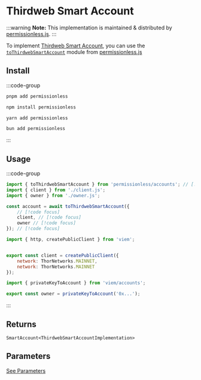 # Thirdweb Smart Account

:::warning
**Note:** This implementation is maintained & distributed by [permissionless.js](https://docs.pimlico.io/permissionless).
:::

To implement [Thirdweb Smart Account](https://portal.thirdweb.com/), you can use the [`toThirdwebSmartAccount`](https://github.com/pimlicolabs/permissionless.js/blob/main/packages/permissionless/accounts/thirdweb/toThirdwebSmartAccount.ts) module from [permissionless.js](https://docs.pimlico.io/permissionless/)

## Install

:::code-group

```bash [pnpm]
pnpm add permissionless
```

```bash [npm]
npm install permissionless
```

```bash [yarn]
yarn add permissionless
```

```bash [bun]
bun add permissionless
```

:::

## Usage

:::code-group

```js twoslash [example.ts]
import { toThirdwebSmartAccount } from 'permissionless/accounts'; // [!code focus]
import { client } from './client.js';
import { owner } from './owner.js';

const account = await toThirdwebSmartAccount({
    // [!code focus]
    client, // [!code focus]
    owner // [!code focus]
}); // [!code focus]
```

```js twoslash [client.ts] filename="config.ts"
import { http, createPublicClient } from 'viem';


export const client = createPublicClient({
    network: ThorNetworks.MAINNET,
    network: ThorNetworks.MAINNET
});
```

```js twoslash [owner.ts (Private Key)] filename="owner.ts"
import { privateKeyToAccount } from 'viem/accounts';

export const owner = privateKeyToAccount('0x...');
```

:::

## Returns

`SmartAccount<ThirdwebSmartAccountImplementation>`

## Parameters

[See Parameters](https://github.com/pimlicolabs/permissionless.js/blob/d5bb008969c23183f02c16f86f71f051cceb8ee3/packages/permissionless/accounts/thirdweb/toThirdwebSmartAccount.ts#L46-L64)
